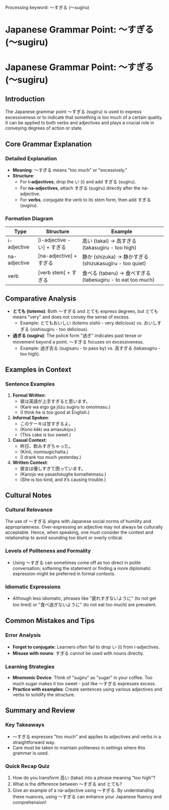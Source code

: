 Processing keyword: ～すぎる (〜sugiru)
# Japanese Grammar Point: ～すぎる (〜sugiru)
# Japanese Grammar Point: ～すぎる (〜sugiru)
## Introduction
The Japanese grammar point 〜すぎる (sugiru) is used to express excessiveness or to indicate that something is too much of a certain quality. It can be applied to both verbs and adjectives and plays a crucial role in conveying degrees of action or state.
## Core Grammar Explanation
### Detailed Explanation
- **Meaning**: 〜すぎる means "too much" or "excessively."
- **Structure**: 
  - For **i-adjectives**, drop the い (i) and add すぎる (sugiru).
  - For **na-adjectives**, attach すぎる (sugiru) directly after the na-adjective.
  - For **verbs**, conjugate the verb to its stem form, then add すぎる (sugiru).
  
### Formation Diagram
| Type         | Structure                   | Example          |
|--------------|-----------------------------|------------------|
| i-adjective  | [i-adjective - い] + すぎる | 高い (takai) → 高すぎる (takasugiru - too high) |
| na-adjective | [na-adjective] + すぎる    | 静か (shizuka) → 静かすぎる (shizukasugiru - too quiet) |
| verb         | [verb stem] + すぎる       | 食べる (taberu) → 食べすぎる (tabesugiru - to eat too much) |
## Comparative Analysis
- **とても (totemo)**: Both 〜すぎる and とても express degrees, but とても means "very" and does not convey the sense of excess.
  - Example: とてもおいしい (totemo oishii - very delicious) vs. おいしすぎる (oishisugiru - too delicious).
- **過ぎる (sugiru)**: The police form "過ぎ" indicates past tense or movement beyond a point. 〜すぎる focuses on excessiveness.
  - Example: 過ぎ去る (sugisaru - to pass by) vs. 高すぎる (takasugiru - too high).
## Examples in Context
### Sentence Examples
1. **Formal Written**: 
   - 彼は英語が上手すぎると思います。
   - (Kare wa eigo ga jōzu sugiru to omoimasu.)
   - (I think he is too good at English.)
2. **Informal Spoken**: 
   - このケーキは甘すぎるよ。
   - (Kono kēki wa amasukiyu.)
   - (This cake is too sweet.)
3. **Casual Context**: 
   - 昨日、飲みすぎちゃった。
   - (Kinō, nomisugichatta.)
   - (I drank too much yesterday.)
4. **Written Context**: 
   - 彼女は優しすぎて困っています。
   - (Kanojo wa yasashisugite komatteimasu.)
   - (She is too kind, and it’s causing trouble.)
## Cultural Notes
### Cultural Relevance
The use of 〜すぎる aligns with Japanese social norms of humility and appropriateness. Over-expressing an adjective may not always be culturally acceptable. Hence, when speaking, one must consider the context and relationship to avoid sounding too blunt or overly critical.
### Levels of Politeness and Formality
- Using 〜すぎる can sometimes come off as too direct in polite conversation; softening the statement or finding a more diplomatic expression might be preferred in formal contexts.
### Idiomatic Expressions
- Although less idiomatic, phrases like "疲れすぎないように" (to not get too tired) or "食べ過ぎないように" (to not eat too much) are prevalent.
## Common Mistakes and Tips
### Error Analysis
- **Forget to conjugate**: Learners often fail to drop い (i) from i-adjectives.
- **Misuse with nouns**: すぎる cannot be used with nouns directly.
### Learning Strategies
- **Mnemonic Device**: Think of "sugiru" as "sugar" in your coffee. Too much sugar makes it too sweet - just like 〜すぎる expresses excess.
- **Practice with examples**: Create sentences using various adjectives and verbs to solidify the structure.
## Summary and Review
### Key Takeaways
- 〜すぎる expresses "too much" and applies to adjectives and verbs in a straightforward way.
- Care must be taken to maintain politeness in settings where this grammar is used.
### Quick Recap Quiz
1. How do you transform 高い (takai) into a phrase meaning "too high"?
2. What is the difference between 〜すぎる and とても?
3. Give an example of a na-adjective using 〜すぎる.
By understanding these nuances, using 〜すぎる can enhance your Japanese fluency and comprehension!
